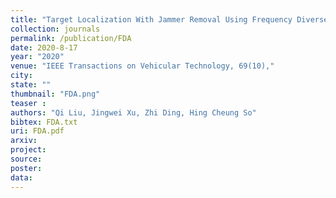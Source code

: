 ```yaml
---
title: "Target Localization With Jammer Removal Using Frequency Diverse Array"
collection: journals
permalink: /publication/FDA
date: 2020-8-17
year: "2020"
venue: "IEEE Transactions on Vehicular Technology, 69(10),"
city: 
state: ""
thumbnail: "FDA.png"
teaser : 
authors: "Qi Liu, Jingwei Xu, Zhi Ding, Hing Cheung So"
bibtex: FDA.txt
uri: FDA.pdf
arxiv: 
project: 
source: 
poster: 
data:
---
```

